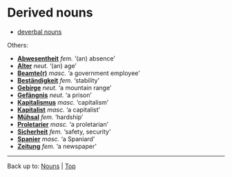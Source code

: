 # Derived nouns

- [deverbal nouns](deverbalNouns.md)

Others:
- **[Abwesentheit](a/ab/Abwesenheit.md)** *fem.* ‘(an) absence’
- **[Alter](a/al/Alter.md)** *neut.* ‘(an) age’
- **[Beamte(r)](b/be/Beamter.md)** *masc.* ‘a government employee’
- **[Beständigkeit](b/be/Bestaendigkeit.md)** *fem.* ‘stability’
- **[Gebirge](g/ge/Gebirge.md)** *neut.* ‘a mountain range’
- **[Gefängnis](g/ge/Gefaengnis.md)** *neut.* ‘a prison’
- **[Kapitalismus](k/ka/Kapitalismus.md)** *masc.* ‘capitalism’
- **[Kapitalist](k/ka/Kapitalist.md)** *masc.* ‘a capitalist’
- **[Mühsal](m/mue/Muehsal.md)** *fem.* ‘hardship’
- **[Proletarier](p/pr/Proletarier.md)** *masc.* ‘a proletarian’
- **[Sicherheit](s/si/Sicherheit.md)** *fem.* ‘safety, security’
- **[Spanier](s/sp/Spanier.md)** *masc.* ‘a Spaniard’
- **[Zeitung](z/ze/Zeitung.md)** *fem.* ‘a newspaper’

----

Back up to: [Nouns](index.md) | [Top](../../index.md)
